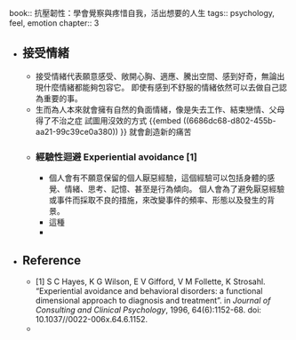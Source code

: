 book:: 抗壓韌性：學會覺察與疼惜自我，活出想要的人生
tags:: psychology, feel, emotion
chapter:: 3

- ## 接受情緒
	- 接受情緒代表願意感受、敞開心胸、適應、騰出空間、感到好奇，無論出現什麼情緒都能夠包容它。
	  即使有感到不舒服的情緒依然可以去做自己認為重要的事。
	- 生而為人本來就會擁有自然的負面情緒，像是失去工作、結束戀情、父母得了不治之症
	  試圖用沒效的方式 {{embed ((6686dc68-d802-455b-aa21-99c39ce0a380)) }} 就會創造新的痛苦
	- ### 經驗性迴避 Experiential avoidance [1]
		- 個人會有不願意保留的個人厭惡經驗，這個經驗可以包括身體的感覺、情緒、思考、記憶、甚至是行為傾向。
		  個人會為了避免厭惡經驗或事件而採取不良的措施，來改變事件的頻率、形態以及發生的背景。
		- 這種
		-
- ## Reference
	- [1] S C Hayes, K G Wilson, E V Gifford, V M Follette, K Strosahl. “Experiential avoidance and behavioral disorders: a functional dimensional approach to diagnosis and treatment”. in *Journal of Consulting and Clinical Psychology*, 1996, 64(6):1152-68. doi: 10.1037//0022-006x.64.6.1152.
	-
